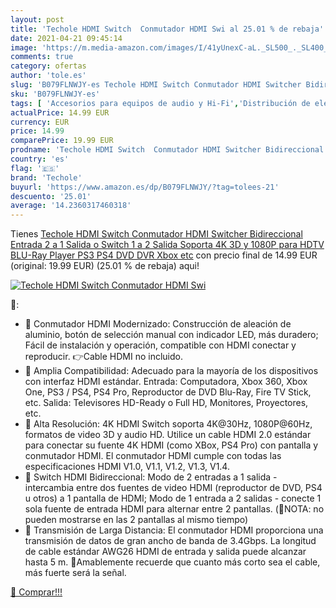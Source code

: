 ```yaml
---
layout: post
title: 'Techole HDMI Switch  Conmutador HDMI Swi al 25.01 % de rebaja'
date: 2021-04-21 09:45:14
image: 'https://m.media-amazon.com/images/I/41yUnexC-aL._SL500_._SL400_.jpg'
comments: true
category: ofertas
author: 'tole.es'
slug: 'B079FLNWJY-es Techole HDMI Switch Conmutador HDMI Switcher Bidireccional...'
sku: 'B079FLNWJY-es'
tags: [ 'Accesorios para equipos de audio y Hi-Fi','Distribución de electrónica','Electrónica','Equipos de audio y Hi-Fi','Selectores electrónicos de audio y vídeo','ps4','techole','xbox', ]
actualPrice: 14.99 EUR
currency: EUR
price: 14.99
comparePrice: 19.99 EUR
prodname: 'Techole HDMI Switch  Conmutador HDMI Switcher Bidireccional Entrada 2 a 1 Salida o Switch 1 a 2 Salida  Soporta 4K  3D y 1080P para HDTV  BLU-Ray Player  PS3  PS4  DVD  DVR  Xbox  etc'
country: 'es'
flag: '🇪🇸'
brand: 'Techole'
buyurl: 'https://www.amazon.es/dp/B079FLNWJY/?tag=tolees-21'
descuento: '25.01'
average: '14.2360317460318'
---
```


Tienes [Techole HDMI Switch  Conmutador HDMI Switcher Bidireccional Entrada 2 a 1 Salida o Switch 1 a 2 Salida  Soporta 4K  3D y 1080P para HDTV  BLU-Ray Player  PS3  PS4  DVD  DVR  Xbox  etc](https://www.amazon.es/dp/B079FLNWJY/?tag=tolees-21) con precio final de  14.99 EUR (original: 19.99 EUR) (25.01 %  de rebaja) aqui!

[![Techole HDMI Switch  Conmutador HDMI Swi](https://m.media-amazon.com/images/I/41yUnexC-aL._SL500_._SL400_.jpg)](https://www.amazon.es/dp/B079FLNWJY/?tag=tolees-21)

🔎:

- 🔶 Conmutador HDMI Modernizado: Construcción de aleación de aluminio, botón de selección manual con indicador LED, más duradero; Fácil de instalación y operación, compatible con HDMI conectar y reproducir. 👉Cable HDMI no incluido.
- 🔶 Amplia Compatibilidad: Adecuado para la mayoría de los dispositivos con interfaz HDMI estándar. Entrada: Computadora, Xbox 360, Xbox One, PS3 / PS4, PS4 Pro, Reproductor de DVD Blu-Ray, Fire TV Stick, etc. Salida: Televisores HD-Ready o Full HD, Monitores, Proyectores, etc.
- 🔶 Alta Resolución: 4K HDMI Switch soporta 4K@30Hz, 1080P@60Hz, formatos de video 3D y audio HD. Utilice un cable HDMI 2.0 estándar para conectar su fuente 4K HDMI (como XBox, PS4 Pro) con pantalla y conmutador HDMI. El conmutador HDMI cumple con todas las especificaciones HDMI V1.0, V1.1, V1.2, V1.3, V1.4.
- 🔶 Switch HDMI Bidireccional: Modo de 2 entradas a 1 salida - intercambia entre dos fuentes de video HDMI (reproductor de DVD, PS4 u otros) a 1 pantalla de HDMI; Modo de 1 entrada a 2 salidas - conecte 1 sola fuente de entrada HDMI para alternar entre 2 pantallas. (🔺NOTA: no pueden mostrarse en las 2 pantallas al mismo tiempo)
- 🔶 Transmisión de Larga Distancia: El conmutador HDMI proporciona una transmisión de datos de gran ancho de banda de 3.4Gbps. La longitud de cable estándar AWG26 HDMI de entrada y salida puede alcanzar hasta 5 m. 🔺Amablemente recuerde que cuanto más corto sea el cable, más fuerte será la señal.

[🛒 Comprar!!!](https://www.amazon.es/dp/B079FLNWJY/?tag=tolees-21)
